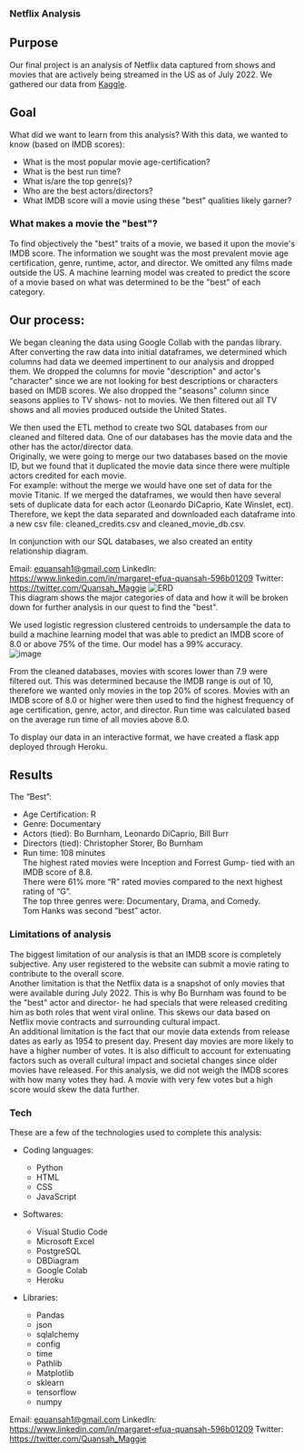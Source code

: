 ### Netflix Analysis

## Purpose
Our final project is an analysis of Netflix data captured from shows and movies that are actively being streamed in the US as of July 2022.  We gathered our data from [Kaggle](https://www.kaggle.com/datasets/victorsoeiro/netflix-tv-shows-and-movies?select=titles.csv).

## Goal
What did we want to learn from this analysis?
With this data, we wanted to know (based on IMDB scores):
* What is the most popular movie age-certification?
* What is the best run time?
* What is/are the top genre(s)?
* Who are the best actors/directors?
* What IMDB score will a movie using these "best" qualities likely garner?

### What makes a movie the "best"? 
To find objectively the "best" traits of a movie, we based it upon the movie's IMDB score. The information we sought was the most prevalent movie age certification, genre, runtime, actor, and director. We omitted any films made outside the US. A machine learning model was created to predict the score of a movie based on what was determined to be the "best" of each category.

## Our process: 
We began cleaning the data using Google Collab with the pandas library. After converting the raw data into initial dataframes, we determined which columns had data we deemed impertinent to our analysis and dropped them. We dropped the columns for movie "description" and actor's "character" since we are not looking for best descriptions or characters based on IMDB scores. We also dropped the "seasons" column since seasons applies to TV shows- not to movies. We then filtered out all TV shows and all movies produced outside the United States.

We then used the ETL method to create two SQL databases from our cleaned and filtered data. One of our databases has the movie data and the other has the actor/director data.   
Originally, we were going to merge our two databases based on the movie ID, but we found that it duplicated the movie data since there were multiple actors credited for each movie.   
For example: without the merge we would have one set of data for the movie Titanic. If we merged the dataframes, we would then have several sets of duplicate data for each actor (Leonardo DiCaprio, Kate Winslet, ect).  
Therefore, we kept the data separated and downloaded each dataframe into a new csv file: cleaned_credits.csv and cleaned_movie_db.csv.  

In conjunction with our SQL databases, we also created an entity relationship diagram.  




Email: equansah1@gmail.com
LinkedIn: https://www.linkedin.com/in/margaret-efua-quansah-596b01209 
Twitter: https://twitter.com/Quansah_Maggie
![ERD](https://user-images.githubusercontent.com/96644316/182062124-d52cfd66-72bd-4460-b7f1-7488ead23090.png)  
This diagram shows the major categories of data and how it will be broken down for further analysis in our quest to find the "best".

We used logistic regression clustered centroids to undersample the data to build a machine learning model that was able to predict an IMDB score of 8.0 or above 75% of the time. Our model has a 99% accuracy.  
![image](https://user-images.githubusercontent.com/96644316/185049917-e9733790-31e2-4612-a1da-a1cff5f89094.png)  
  
From the cleaned databases, movies with scores lower than 7.9 were filtered out. This was determined because the IMDB range is out of 10, therefore we wanted only movies in the top 20% of scores. Movies with an IMDB score of 8.0 or higher were then used to find the highest frequency of age certification, genre, actor, and director. Run time was calculated based on the average run time of all movies above 8.0.

To display our data in an interactive format, we have created a flask app deployed through Heroku.

## Results
The “Best”:
* Age Certification: R
* Genre: Documentary
* Actors (tied): Bo Burnham, Leonardo DiCaprio, Bill Burr
* Directors (tied): Christopher Storer, Bo Burnham
* Run time: 108 minutes  
The highest rated movies were Inception and Forrest Gump- tied with an IMDB score of 8.8.  
There were 61% more “R” rated movies compared to the next highest rating of “G”.  
The top three genres were: Documentary, Drama, and Comedy.  
Tom Hanks was second “best” actor.  

### Limitations of analysis
The biggest limitation of our analysis is that an IMDB score is completely subjective. Any user registered to the website can submit a movie rating to contribute to the overall score.  
Another limitation is that the Netflix data is a snapshot of only movies that were available during July 2022. This is why Bo Burnham was found to be the "best" actor and director- he had specials that were released crediting him as both roles that went viral online. This skews our data based on Netflix movie contracts and surrounding cultural impact.  
An additional limitation is the fact that our movie data extends from release dates as early as 1954 to present day. Present day movies are more likely to have a higher number of votes. It is also difficult to account for extenuating factors such as overall cultural impact and societal changes since older movies have released. For this analysis, we did not weigh the IMDB scores with how many votes they had. A movie with very few votes but a high score would skew the data further.  

### Tech
These are a few of the technologies used to complete this analysis:
* Coding languages:
  * Python
  * HTML
  * CSS
  * JavaScript  
    
* Softwares:
  * Visual Studio Code
  * Microsoft Excel
  * PostgreSQL
  * DBDiagram
  * Google Colab
  * Heroku  
    
* Libraries:  
  * Pandas
  * json
  * sqlalchemy
  * config
  * time
  * Pathlib
  * Matplotlib
  * sklearn
  * tensorflow
  * numpy

Email: equansah1@gmail.com
LinkedIn: https://www.linkedin.com/in/margaret-efua-quansah-596b01209 
Twitter: https://twitter.com/Quansah_Maggie
